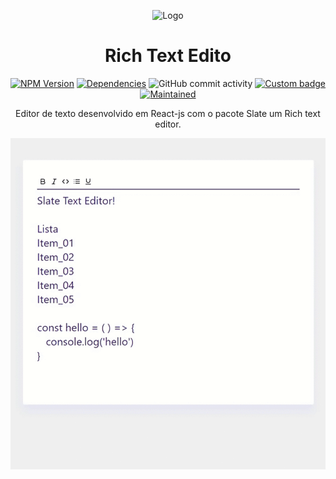 <!-- ⚠️ This README has been generated from the file(s) "blueprint.md" ⚠️--><p align="center">
  <img src="https://raw.githubusercontent.com/andreasbm/readme/master/assets/logo-shadow.png" alt="Logo" width="150" height="150" />
</p>
<h1 align="center">Rich Text Edito</h1>
<p align="center">
<a href="https://www.npmjs.com/package/@appnest/readme"><img alt="NPM Version" src="https://img.shields.io/npm/v/@appnest/readme.svg" height="20"/></a>
<a href="https://github.com/ianstormtaylor/slate"><img alt="Dependencies" src="https://img.shields.io/david/optional/J-Eugenio/react-rich-text-editor" height="20"/></a>
<img alt="GitHub commit activity" src="https://img.shields.io/github/commit-activity/m/J-Eugenio/FabSoft-SCO">
<a href="https://github.com/badges/shields"><img alt="Custom badge" src="https://img.shields.io/badge/custom-badge-f39f37.svg" height="20"/></a>
<a href="https://github.com/J-Eugenio/FabSoft-SCO/graphs/commit-activity"><img alt="Maintained" src="https://img.shields.io/badge/Maintained%3F-yes-green.svg" height="20"/></a>
</p>
<p align="center"> Editor de texto desenvolvido em React-js com o pacote Slate um Rich text editor.</p>
<p align="center"><img alt="mapa" src="https://github.com/J-Eugenio/react-rich-text-editor/blob/master/git_assets/code.gif?raw=true"/></p>

